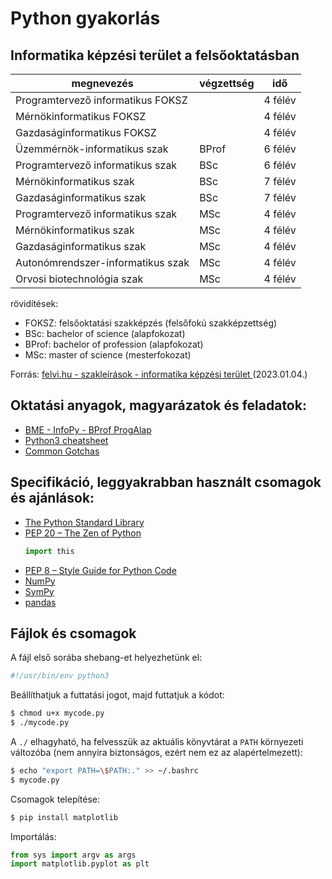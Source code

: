 # Python gyakorlás

## Informatika képzési terület a felsőoktatásban

|          megnevezés          | végzettség |   idő   |
|-----------------------------------|-------|---------|
| Programtervező informatikus FOKSZ |       | 4 félév |
| Mérnökinformatikus FOKSZ          |       | 4 félév |
| Gazdaságinformatikus FOKSZ        |       | 4 félév |
| Üzemmérnök-informatikus szak      | BProf | 6 félév |
| Programtervező informatikus szak  | BSc   | 6 félév |
| Mérnökinformatikus szak           | BSc   | 7 félév |
| Gazdaságinformatikus szak         | BSc   | 7 félév |
| Programtervező informatikus szak  | MSc   | 4 félév |
| Mérnökinformatikus szak           | MSc   | 4 félév |
| Gazdaságinformatikus szak         | MSc   | 4 félév |
| Autonómrendszer-informatikus szak | MSc   | 4 félév |
| Orvosi biotechnológia szak        | MSc   | 4 félév |

rövidítések:
- FOKSZ: felsőoktatási szakképzés (felsőfokú szakképzettség)
- BSc: bachelor of science (alapfokozat)
- BProf: bachelor of profession (alapfokozat)
- MSc: master of science (mesterfokozat)

Forrás: [felvi.hu - szakleírások - informatika képzési terület ](https://www.felvi.hu/felveteli/szakok_kepzesek/szakleirasok/!Szakleirasok/index.php/szakterulet/4) (2023.01.04.)

## Oktatási anyagok, magyarázatok és feladatok:

* [BME - InfoPy - BProf ProgAlap](https://infopy.eet.bme.hu/)
* [Python3 cheatsheet](https://infopy.eet.bme.hu/konyvpuska/python3-puska.pdf)
* [Common Gotchas](https://docs.python-guide.org/writing/gotchas/)

## Specifikáció, leggyakrabban használt csomagok és ajánlások:

* [The Python Standard Library](https://docs.python.org/3/library)
* [PEP 20 – The Zen of Python](https://peps.python.org/pep-0020/)
  ```python
  import this
  ```
* [PEP 8 – Style Guide for Python Code](https://peps.python.org/pep-0008/)
* [NumPy](https://numpy.org/doc/stable/reference/index.html)
* [SymPy](https://docs.sympy.org/latest/reference/index.html)
* [pandas](https://pandas.pydata.org/docs/reference/index.html)

## Fájlok és csomagok

A fájl első sorába shebang-et helyezhetünk el:
```python
#!/usr/bin/env python3
```

Beállíthatjuk a futtatási jogot, majd futtatjuk a kódot:
```bash
$ chmod u+x mycode.py
$ ./mycode.py
```

A `./` elhagyható, ha felvesszük az aktuális könyvtárat a `PATH` környezeti változóba (nem annyira biztonságos, ezért nem ez az alapértelmezett):
```bash
$ echo "export PATH=\$PATH:." >> ~/.bashrc
$ mycode.py
```

Csomagok telepítése:
```bash
$ pip install matplotlib
```

Importálás:
```python
from sys import argv as args
import matplotlib.pyplot as plt
```
